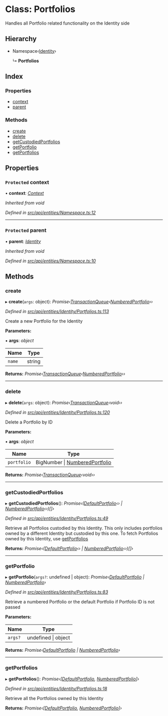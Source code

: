 # Class: Portfolios

Handles all Portfolio related functionality on the Identity side

## Hierarchy

* Namespace‹[Identity](identity.md)›

  ↳ **Portfolios**

## Index

### Properties

* [context](portfolios.md#protected-context)
* [parent](portfolios.md#protected-parent)

### Methods

* [create](portfolios.md#create)
* [delete](portfolios.md#delete)
* [getCustodiedPortfolios](portfolios.md#getcustodiedportfolios)
* [getPortfolio](portfolios.md#getportfolio)
* [getPortfolios](portfolios.md#getportfolios)

## Properties

### `Protected` context

• **context**: *[Context](context.md)*

*Inherited from void*

*Defined in [src/api/entities/Namespace.ts:12](https://github.com/PolymathNetwork/polymesh-sdk/blob/5b409784/src/api/entities/Namespace.ts#L12)*

___

### `Protected` parent

• **parent**: *[Identity](identity.md)*

*Inherited from void*

*Defined in [src/api/entities/Namespace.ts:10](https://github.com/PolymathNetwork/polymesh-sdk/blob/5b409784/src/api/entities/Namespace.ts#L10)*

## Methods

###  create

▸ **create**(`args`: object): *Promise‹[TransactionQueue](transactionqueue.md)‹[NumberedPortfolio](numberedportfolio.md)››*

*Defined in [src/api/entities/Identity/Portfolios.ts:113](https://github.com/PolymathNetwork/polymesh-sdk/blob/5b409784/src/api/entities/Identity/Portfolios.ts#L113)*

Create a new Portfolio for the Identity

**Parameters:**

▪ **args**: *object*

Name | Type |
------ | ------ |
`name` | string |

**Returns:** *Promise‹[TransactionQueue](transactionqueue.md)‹[NumberedPortfolio](numberedportfolio.md)››*

___

###  delete

▸ **delete**(`args`: object): *Promise‹[TransactionQueue](transactionqueue.md)‹void››*

*Defined in [src/api/entities/Identity/Portfolios.ts:120](https://github.com/PolymathNetwork/polymesh-sdk/blob/5b409784/src/api/entities/Identity/Portfolios.ts#L120)*

Delete a Portfolio by ID

**Parameters:**

▪ **args**: *object*

Name | Type |
------ | ------ |
`portfolio` | BigNumber &#124; [NumberedPortfolio](numberedportfolio.md) |

**Returns:** *Promise‹[TransactionQueue](transactionqueue.md)‹void››*

___

###  getCustodiedPortfolios

▸ **getCustodiedPortfolios**(): *Promise‹([DefaultPortfolio](defaultportfolio.md)‹› | [NumberedPortfolio](numberedportfolio.md)‹›)[]›*

*Defined in [src/api/entities/Identity/Portfolios.ts:49](https://github.com/PolymathNetwork/polymesh-sdk/blob/5b409784/src/api/entities/Identity/Portfolios.ts#L49)*

Retrieve all Portfolios custodied by this Identity.
  This only includes portfolios owned by a different Identity but custodied by this one.
  To fetch Portfolios owned by this Identity, use [getPortfolios](portfolios.md#getportfolios)

**Returns:** *Promise‹([DefaultPortfolio](defaultportfolio.md)‹› | [NumberedPortfolio](numberedportfolio.md)‹›)[]›*

___

###  getPortfolio

▸ **getPortfolio**(`args?`: undefined | object): *Promise‹[DefaultPortfolio](defaultportfolio.md) | [NumberedPortfolio](numberedportfolio.md)›*

*Defined in [src/api/entities/Identity/Portfolios.ts:83](https://github.com/PolymathNetwork/polymesh-sdk/blob/5b409784/src/api/entities/Identity/Portfolios.ts#L83)*

Retrieve a numbered Portfolio or the default Portfolio if Portfolio ID is not passed

**Parameters:**

Name | Type |
------ | ------ |
`args?` | undefined &#124; object |

**Returns:** *Promise‹[DefaultPortfolio](defaultportfolio.md) | [NumberedPortfolio](numberedportfolio.md)›*

___

###  getPortfolios

▸ **getPortfolios**(): *Promise‹[[DefaultPortfolio](defaultportfolio.md), [NumberedPortfolio](numberedportfolio.md)]›*

*Defined in [src/api/entities/Identity/Portfolios.ts:18](https://github.com/PolymathNetwork/polymesh-sdk/blob/5b409784/src/api/entities/Identity/Portfolios.ts#L18)*

Retrieve all the Portfolios owned by this Identity

**Returns:** *Promise‹[[DefaultPortfolio](defaultportfolio.md), [NumberedPortfolio](numberedportfolio.md)]›*
